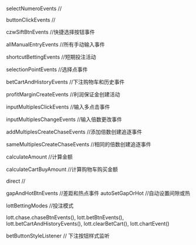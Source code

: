 selectNumeroEvents	//

buttonClickEvents	//

czwSiftBtnEvents	//快捷选择按钮事件

allManualEntryEvents	//所有手动输入事件

shortcutBettingEvents	//短期投注活动

selectionPointEvents	//选择点事件

betCartAndHistoryEvents	//下注购物车和历史事件

profitMarginCreateEvents	//利润保证金创建活动

inputMultiplesClickEvents	//输入多点击事件

inputMultiplesChangeEvents	//输入倍数更改事件

addMultiplesCreateChaseEvents	//添加倍数创建追逐事件

sameMultiplesCreateChaseEvents	//相同的倍数创建追逐事件

calculateAmount	//计算金额

calculateCartBuyAmount	//计算购物车购买金额

direct	//

gapAndHotBtnEvents	//差距和热点事件
autoSetGapOrHot 	//自动设置间隙或热

lottBettingModes	//投注模式


lott.chase.chaseBtnEvents(),
lott.betBtnEvents(),
lott.betCartAndHistoryEvents(),
lott.clearBetCart(),
lott.chartEvent()

betButtonStyleListener	//	下注按钮样式监听